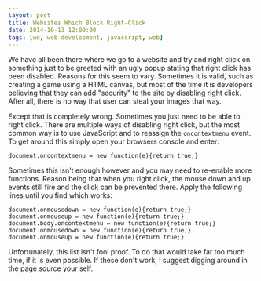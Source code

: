 ```yaml
---
layout: post
title: Websites Which Block Right-Click
date: 2014-10-13 12:00:00
tags: [we, web development, javascript, web]
---
```


We have all been there where we go to a website and try and right click on
something just to be greeted with an ugly popup stating that right click has
been disabled. Reasons for this seem to vary. Sometimes it is valid, such as
creating a game using a HTML canvas, but most of the time it is developers
believing that they can add "security" to the site by disabling right click.
After all, there is no way that  user can steal your images that way. 

Except that is completely wrong. Sometimes you just need to be able to right
click. There are multiple ways of disabling right click, but the most common way
is to use JavaScript and to reassign the `oncontextmenu` event. To get around
this simply open your browsers console and enter:

    document.oncontextmenu = new function(e){return true;}

Sometimes this isn't enough however and you may need to re-enable more
functions. Reason being that when you right click, the mouse down and up events
still fire and the click can be prevented there. Apply the following lines until
you find which works:

    document.onmousedown = new function(e){return true;}
    document.onmouseup = new function(e){return true;}
    document.body.oncontextmenu = new function(e){return true;}
    document.onmousedown = new function(e){return true;}
    document.onmouseup = new function(e){return true;}

Unfortunately, this list isn't fool proof. To do that would take far too much
time, if it is even possible. If these don't work, I suggest digging around in
the page source your self. 
